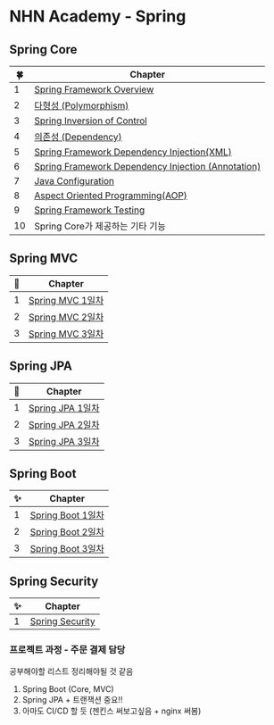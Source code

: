 # NHN Academy - Spring

## Spring Core

| 🍀  | Chapter                                                                            |
|-----|------------------------------------------------------------------------------------|
| 1   | [Spring Framework Overview](1.Core/1일차/Spring_Framework_Overview.md)               |
| 2   | [다형성 (Polymorphism)](1.Core/1일차/Polymorphism.md)                                   |
| 3   | [Spring Inversion of Control](1.Core/1일차/IoC.md)                                   |
| 4   | [의존성 (Dependency)](1.Core/1일차/Dependency.md)                                       |
| 5   | [Spring Framework Dependency Injection(XML)](1.Core/1일차/DI(XML).md)                |
| 6   | [Spring Framework Dependency Injection (Annotation)](1.Core/2일차/DI(Annotation).md) |
| 7   | [Java Configuration](1.Core/2일차/Java_Configuration.md)                             |
| 8   | [Aspect Oriented Programming(AOP)](1.Core/2일차/AOP.md)                              |
| 9   | [Spring Framework Testing](1.Core/3일차/Testing.md)                                  |
| 10  | Spring Core가 제공하는 기타 기능                                                            |

## Spring MVC

| 🌱  | Chapter                        |
|-----|--------------------------------|
| 1   | [Spring MVC 1일차](2.MVC/1일차.md) |
| 2   | [Spring MVC 2일차](2.MVC/2일차.md) |
| 3   | [Spring MVC 3일차](2.MVC/3일차.md) |

## Spring JPA

| 💾  | Chapter                        |
|-----|--------------------------------|
| 1   | [Spring JPA 1일차](3.JPA/1일차.md) |
| 2   | [Spring JPA 2일차](3.JPA/2일차.md) |
| 3   | [Spring JPA 3일차](3.JPA/3일차.md) |

## Spring Boot

| ✨   | Chapter                                |
|-----|----------------------------------------|
| 1   | [Spring Boot 1일차](4.SpringBoot/1일차.md) |
| 2   | [Spring Boot 2일차](4.SpringBoot/2일차.md) |
| 3   | [Spring Boot 3일차](4.SpringBoot/3일차.md) |

## Spring Security
| ✨   | Chapter                                 |
|-----|-----------------------------------------|
| 1   | [Spring Security](5.Security/README.md) |



### 프로젝트 과정 - 주문 결제 담당
공부해야할 리스트 정리해야될 것 같음

1. Spring Boot (Core, MVC)
2. Spring JPA + 트랜잭션 중요!!
3. 아마도 CI/CD 할 듯 (젠킨스 써보고싶음 + nginx 써봄)
   
